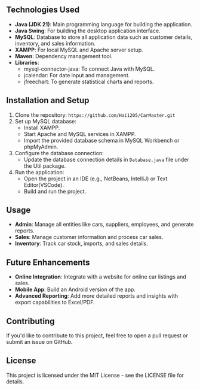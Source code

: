 
## Technologies Used

- **Java (JDK 21)**: Main programming language for building the application.
- **Java Swing**: For building the desktop application interface.
- **MySQL**: Database to store all application data such as customer details, inventory, and sales information.
- **XAMPP**: For local MySQL and Apache server setup.
- **Maven**: Dependency management tool.
- **Libraries**:
  - mysql-connector-java: To connect Java with MySQL.
  - jcalendar: For date input and management.
  - jfreechart: To generate statistical charts and reports.

## Installation and Setup

1. Clone the repository: `https://github.com/Hai1205/CarMaster.git`
2. Set up MySQL database:
   - Install XAMPP.
   - Start Apache and MySQL services in XAMPP.
   - Import the provided database schema in MySQL Workbench or phpMyAdmin.
3. Configure the database connection:
   - Update the database connection details in `Database.java` file under the Util package.
4. Run the application:
   - Open the project in an IDE (e.g., NetBeans, IntelliJ) or Text Editor(VSCode).
   - Build and run the project.

## Usage

- **Admin**: Manage all entities like cars, suppliers, employees, and generate reports.
- **Sales**: Manage customer information and process car sales.
- **Inventory**: Track car stock, imports, and sales details.

## Future Enhancements

- **Online Integration**: Integrate with a website for online car listings and sales.
- **Mobile App**: Build an Android version of the app.
- **Advanced Reporting**: Add more detailed reports and insights with export capabilities to Excel/PDF.

## Contributing

If you'd like to contribute to this project, feel free to open a pull request or submit an issue on GitHub.

## License

This project is licensed under the MIT License - see the LICENSE file for details.